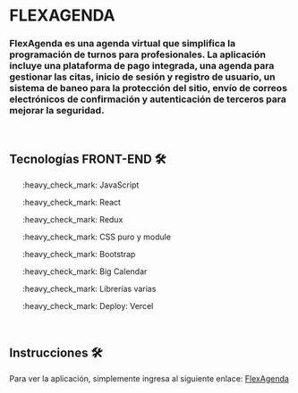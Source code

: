 <h1>FLEXAGENDA</h1>

<h3> FlexAgenda es una agenda virtual que simplifica la programación de turnos para profesionales. La aplicación incluye una plataforma de pago integrada, una agenda para gestionar las citas, inicio de sesión y registro de usuario, un sistema de baneo para la protección del sitio, envío de correos electrónicos de confirmación y autenticación de terceros para mejorar la seguridad. </h3>
<br>
<h2> Tecnologías FRONT-END 🛠️ </h2>
<ul>:heavy_check_mark: JavaScript</ul>
<ul>:heavy_check_mark: React</ul>
<ul>:heavy_check_mark: Redux</ul>
<ul>:heavy_check_mark: CSS puro y module</ul>
<ul>:heavy_check_mark: Bootstrap</ul>
<ul>:heavy_check_mark: Big Calendar</ul>
<ul>:heavy_check_mark: Librerías varias</ul>
<ul>:heavy_check_mark: Deploy: Vercel</ul>
<br>
<h2> Instrucciones 🛠️ </h2>
Para ver la aplicación, simplemente ingresa al siguiente enlace: <a href="https://flex-agenda.vercel.app/">FlexAgenda</a>


